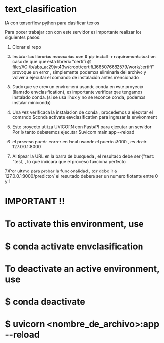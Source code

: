 # text_clasification

IA con tensorflow  python para clasificar textos

Para poder trabajar con con este servidor es importante realizar los siguientes pasos:

1) Clonar el repo

2) Instalar las librerias necesarias con $ pip install -r requirements.text
en caso de que que esta libreria "certifi @ file:///C:/b/abs_ac29jvt43w/croot/certifi_1665076682579/work/certifi" provoque un error , simplemente podemos eliminarla del archivo y volver a ejecutar el comando de instalación antes mencionado

2) Dado que se creo un enviroment usando conda en este proyecto (llamado envclasification), es importante verificar que tengamos instalado conda.
(si se usa linux y no se reconce conda, podemos instalar miniconda)

3) Una vez verificada la instalacion de conda , procedemos a ejecutar el comando $conda activate envclasification para ingresar la environment 

4) Este proyecto utiliza UVICORN con FastAPI para ejecutar un servidor 
Por lo tanto deberemos ejecutar $uvicorn main:app --reload


5) el proceso puede correr en local usando el puerto :8000 , es decir 127.0.0.1:8000

6) Al tipear la URL en la barra de busqueda , el resultado debe ser {"test: "test} , lo que indicará que el proceso funciona perfecto

7)Por ultimo para probar la funcionalidad , ser debe ir a 127.0.0.1:8000/predictor/<Direccion de la pagina web>
el resultado debera ser un numero flotante entre 0 y 1
  
  
  

# IMPORTANT !!

# To activate this environment, use

# $ conda activate envclasification

# To deactivate an active environment, use

# $ conda deactivate



# $ uvicorn <nombre_de_archivo>:app --reload

